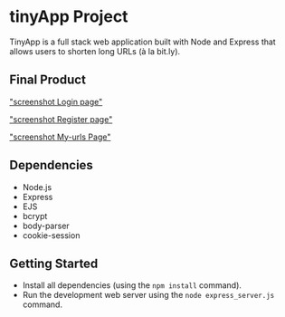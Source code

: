 # tinyApp Project

TinyApp is a full stack web application built with Node and Express that allows users to shorten long URLs (à la bit.ly).

## Final Product

["screenshot Login page"]('https://github.com/Path-may1/tinyapp-/blob/master/docs/%20Login_%20page.png')

["screenshot Register page"]('https://github.com/Path-may1/tinyapp-/blob/master/docs/%20Register_page.png')

["screenshot My-urls Page"]('https://github.com/Path-may1/tinyapp-/blob/master/docs/My_Urls%20page.png')

## Dependencies

- Node.js
- Express
- EJS
- bcrypt
- body-parser
- cookie-session

## Getting Started

- Install all dependencies (using the `npm install` command).
- Run the development web server using the `node express_server.js` command.
